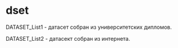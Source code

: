 # dset

DATASET_List1 - датасет собран из университетских дипломов.

DATASET_List2 - датасект собран из интернета.
